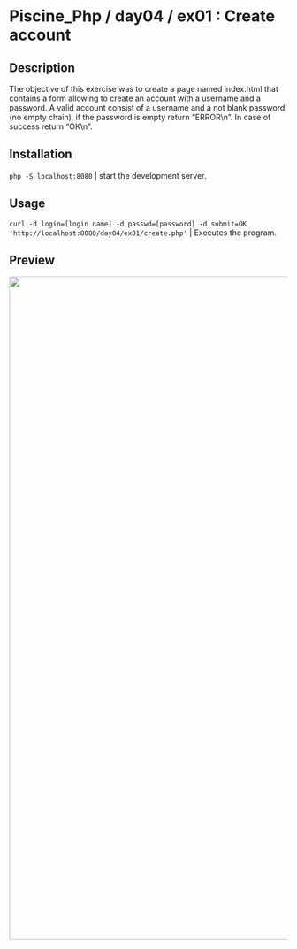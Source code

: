 # Piscine_Php / day04 / ex01 : Create account

## Description
The objective of this exercise was to create a page named index.html that contains a form allowing to create an account with a username and a password. A valid account consist of a username and a not blank password (no empty chain), if the password is empty return “ERROR\n”. In case of success return “OK\n”.

## Installation
`php -S localhost:8080` | start the development server.

## Usage
`curl -d login=[login name] -d passwd=[password] -d submit=OK 'http://localhost:8080/day04/ex01/create.php'` | Executes the program.

## Preview
<img src="../../resources/images/create .png" width="1200">
